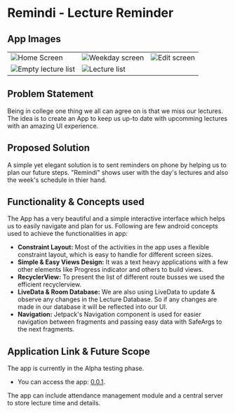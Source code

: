 # Remindi - Lecture Reminder

## App Images
<table>
  <tr>
    <td><img src="https://user-images.githubusercontent.com/50910066/148781499-a54e28c5-ffa0-40a0-b2b8-23c4e61effee.jpeg" alt="Home Screen"></td>
    <td><img src="https://user-images.githubusercontent.com/50910066/148782774-ff3a23d9-c78c-43ca-901d-e03189ee6b8b.jpeg" alt="Weekday screen"></td>
    <td><img src="https://user-images.githubusercontent.com/50910066/148785786-7ad96ebf-8e4a-45e8-8a38-6afb730ea5c7.jpeg" alt="Edit screen"></td>
  </tr>
  <tr>
    <td><img src="https://user-images.githubusercontent.com/50910066/148786547-bdf5bf65-d0e9-4f95-9222-feb5685db7e6.jpeg" alt="Empty lecture list"></td>
    <td><img src="https://user-images.githubusercontent.com/50910066/148786890-1a8b226f-b926-4e91-94e0-10a02a449733.jpeg" alt="Lecture list"></td>
  </tr>
</table>

## Problem Statement

Being in college one thing we all can agree on is that we miss our lectures. The idea is to create an App to keep us up-to date with upcomming lectures with an amazing UI experience.

## Proposed Solution

A simple yet elegant solution is to sent reminders on phone by helping us to plan our future steps.
"Remindi" shows user with the day's lectures and also the week's schedule in thier hand.
    	  	
## Functionality & Concepts used

The App has a very beautiful and a simple interactive interface which helps us to easily navigate and plan for us. Following are few android concepts used to achieve the functionalities in app: 
- **Constraint Layout:** Most of the activities in the app uses a flexible constraint layout, which is easy to handle for different screen sizes.
- **Simple & Easy Views Design:** It was a text heavy applications with a few other elements like Progress indicator and others to build views.
- **RecyclerView:** To present the list of different route busses we used the efficient recyclerview.
- **LiveData & Room Database:** We are also using LiveData to update & observe any changes in the Lecture Database. So if any changes are made in our database it will be reflected into our UI.
- **Navigation:** Jetpack's Navigation component is used for easier navigation between fragments and passing easy data with SafeArgs to the next fragments.

## Application Link & Future Scope

The app is currently in the Alpha testing phase. 

- You can access the app: [0.0.1](https://github.com/dsctsec/ASJ_2021/releases/tag/0.0.1).

The app can include attendance management module and a central server to store lecture time and details.

